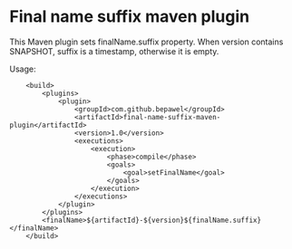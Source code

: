 # Final name suffix maven plugin

This Maven plugin sets finalName.suffix property.
When version contains SNAPSHOT, suffix is a timestamp, otherwise it is empty.

Usage:
```
    <build>
        <plugins>
            <plugin>
                <groupId>com.github.bepawel</groupId>
                <artifactId>final-name-suffix-maven-plugin</artifactId>
                <version>1.0</version>
                <executions>
                    <execution>
                        <phase>compile</phase>
                        <goals>
                            <goal>setFinalName</goal>
                        </goals>
                    </execution>
                </executions>
            </plugin>
        </plugins>
        <finalName>${artifactId}-${version}${finalName.suffix}</finalName>
    </build>
```